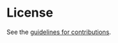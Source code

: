 # License

See the
[guidelines for contributions](https://github.com/samans/draft-ybam-rfc8561bis/blob/main/CONTRIBUTING.md).
